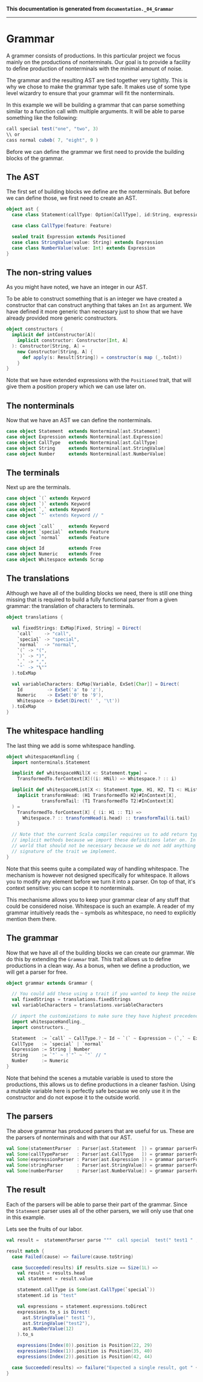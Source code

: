 **This documentation is generated from `documentation._04_Grammar`**

---
# Grammar

A grammer consists of productions. In this particular project we focus mainly on the
productions of nonterminals. Our goal is to provide a facility to define production
of nonterminals with the minimal amount of noise.

The grammar and the resulting AST are tied together very tighltly. This is why we
chose to make the grammar type safe. It makes use of some type level wizardry to
ensure that your grammar will fit the nonterminals.
 
In this example we will be building a grammar that can parse something similar to
a function call with multiple arguments. It will be able to parse something like
the following:

```scala
call special test("one", "two", 3)
\\ or
cass normal cubeb( 7, "eight", 9 )
```

Before we can define the grammar we first need to provide the building blocks of
the grammar.

## The AST

The first set of building blocks we define are the nonterminals. But before we can
define those, we first need to create an AST.
 
```scala
object ast {
  case class Statement(callType: Option[CallType], id:String, expressions: View[Expression])

  case class CallType(feature: Feature)

  sealed trait Expression extends Positioned
  case class StringValue(value: String) extends Expression
  case class NumberValue(value: Int) extends Expression
}
```
## The non-string values

As you might have noted, we have an integer in our AST.

To be able to construct something that is an integer we have created a constructor
that can construct anything that takes an `Int` as argument. We have defined it
more generic than necessary just to show that we have already provided more generic
constructors.
 
```scala
object constructors {
  implicit def intConstructor[A](
    implicit constructor: Constructor[Int, A]
  ): Constructor[String, A] =
    new Constructor[String, A] {
      def apply(s: Result[String]) = constructor(s map (_.toInt))
    }
}
```
Note that we have extended expressions with the `Positioned` trait, that will give them
a position propery which we can use later on.

## The nonterminals

Now that we have an AST we can define the nonterminals.
 
```scala
case object Statement  extends Nonterminal[ast.Statement]
case object Expression extends Nonterminal[ast.Expression]
case object CallType   extends Nonterminal[ast.CallType]
case object String     extends Nonterminal[ast.StringValue]
case object Number     extends Nonterminal[ast.NumberValue]
```
## The terminals

Next up are the terminals.
 
```scala
case object `(` extends Keyword
case object `)` extends Keyword
case object `,` extends Keyword
case object `"` extends Keyword // "

case object `call`     extends Keyword
case object `special`  extends Feature
case object `normal`   extends Feature

case object Id         extends Free
case object Numeric    extends Free
case object Whitespace extends Scrap
```
## The translations

Although we have all of the building blocks we need, there is still one thing
missing that is required to build a fully functional parser from a given
grammar: the translation of characters to terminals.
 
```scala
object translations {

  val fixedStrings: ExMap[Fixed, String] = Direct(
    `call`    -> "call",
    `special` -> "special",
    `normal`  -> "normal",
    `(` -> "(",
    `)` -> ")",
    `,` -> ",",
    `"` -> "\""
  ).toExMap

  val variableCharacters: ExMap[Variable, ExSet[Char]] = Direct(
    Id         -> ExSet('a' to 'z'),
    Numeric    -> ExSet('0' to '9'),
    Whitespace -> ExSet(Direct(' ', '\t'))
  ).toExMap
}
```
## The whitespace handling

The last thing we add is some whitespace handling.
 
```scala
object whitespaceHandling {
  import nonterminals.Statement

  implicit def whitespaceHNil[X <: Statement.type] =
    TransformedTo.forContext[X]((i: HNil) => Whitespace.? :: i)

  implicit def whitespaceHList[X <: Statement.type, H1, H2, T1 <: HList, T2 <: HList](
    implicit transformHead: (H1 TransformedTo H2)#InContext[X],
             transformTail: (T1 TransformedTo T2)#InContext[X]
  ) =
    TransformedTo.forContext[X] { (i: H1 :: T1) =>
      Whitespace.? :: transformHead(i.head) :: transformTail(i.tail)
    }

  // Note that the current Scala compiler requires us to add return types to the
  // implicit methods because we import these definitions later on. In a perfect
  // world that should not be necessary because we do not add anything to the
  // signature of the trait we implement.
}
```
Note that this seems quite a compilated way of handling whitespace. The mechanism is
however not designed specifically for whitespace. It allows you to modify any element
before we turn it into a parser. On top of that, it's context sensitive: you can scope
it to nonterminals.

This mechanisme allows you to keep your grammar clear of any stuff that could be
considered noise. Whitespace is such an example. A reader of my grammar intuitively
reads the `~` symbols as whitespace, no need to explicitly mention them there.

## The grammar

Now that we have all of the building blocks we can create our grammar. We do this by
extending the `Grammar` trait. This trait allows us to define productions in a clean
way. As a bonus, when we define a production, we will get a parser for free.
 
```scala
object grammar extends Grammar {

  // You could add these using a trait if you wanted to keep the noise out of the grammar
  val fixedStrings = translations.fixedStrings
  val variableCharacters = translations.variableCharacters

  // import the customizations to make sure they have highest precedence
  import whitespaceHandling._
  import constructors._

  Statement  := `call` ~ CallType.? ~ Id ~ `(` ~ Expression ~ (`,` ~ Expression).* ~ `)`
  CallType   := `special` | `normal`
  Expression := String | Number
  String     := `"` ~ !`"` ~ `"` // "
  Number     := Numeric
}
```
Note that behind the scenes a mutable variable is used to store the productions, this
allows us to define productions in a cleaner fashion. Using a mutable variable here is
perfectly safe because we only use it in the constructor and do not expose it to the
outside world.

## The parsers

The above grammar has produced parsers that are useful for us. These are the parsers of
nonterminals and with that our AST.
 
```scala
val Some(statementParser  : Parser[ast.Statement  ]) = grammar parserFor Statement
val Some(callTypeParser   : Parser[ast.CallType   ]) = grammar parserFor CallType
val Some(expressionParser : Parser[ast.Expression ]) = grammar parserFor Expression
val Some(stringParser     : Parser[ast.StringValue]) = grammar parserFor String
val Some(numberParser     : Parser[ast.NumberValue]) = grammar parserFor Number
```
## The result

Each of the parsers will be able to parse their part of the grammar. Since the `Statement`
parser uses all of the other parsers, we will only use that one in this example.

Lets see the fruits of our labor.
 
```scala
val result =  statementParser parse """  call special  test(" test1 " ,  "test2",12) """

result match {
  case Failed(cause) => failure(cause.toString)

  case Succeeded(results) if results.size == Size(1L) =>
    val result = results.head
    val statement = result.value

    statement.callType is Some(ast.CallType(`special`))
    statement.id is "test"

    val expressions = statement.expressions.toDirect
    expressions.to_s is Direct(
      ast.StringValue(" test1 "),
      ast.StringValue("test2"),
      ast.NumberValue(12)
    ).to_s

    expressions(Index(0)).position is Position(22, 29)
    expressions(Index(1)).position is Position(35, 40)
    expressions(Index(2)).position is Position(42, 44)

  case Succeeded(results) => failure("Expected a single result, got " + results.size + " results")
}
```
